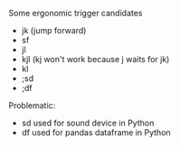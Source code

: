 Some ergonomic trigger candidates

- jk (jump forward)
- sf
- jl
- kjl (kj won't work because j waits for jk)
- kl
- ;sd
- ;df

Problematic:

- sd used for sound device in Python
- df used for pandas dataframe in Python
